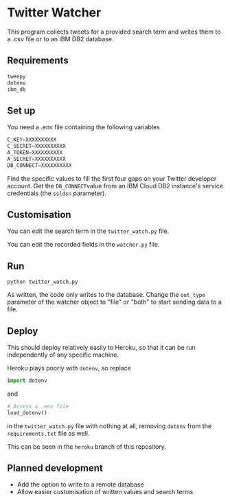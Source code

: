 # Twitter Watcher

This program collects tweets for a provided search term and writes them to a .csv file or to an IBM DB2 database.

## Requirements

```python
tweepy
dotenv
ibm_db
```

## Set up

You need a .env file containing the following variables

```python
C_KEY=XXXXXXXXXX
C_SECRET=XXXXXXXXXX
A_TOKEN=XXXXXXXXXX
A_SECRET=XXXXXXXXXX
DB_CONNECT=XXXXXXXXXX
```

Find the specific values to fill the first four gaps on your Twitter developer account. Get the `DB_CONNECT`value from an IBM Cloud DB2 instance's service credentials (the `ssldsn` parameter).

## Customisation

You can edit the search term in the `twitter_watch.py` file.

You can edit the recorded fields in the `watcher.py` file.

## Run

`python twitter_watch.py`

As written, the code only writes to the database. Change the `out_type` parameter of the watcher object to "file" or "both" to start sending data to a file.

## Deploy

This should deploy relatively easily to Heroku, so that it can be run independently of any specific machine.

Heroku plays poorly with `dotenv`, so replace

```python
import dotenv
```

and

```python
# Access a .env file
load_dotenv()
```

in the `twitter_watch.py` file with nothing at all, removing `dotenv` from the `requirements.txt` file as well.

This can be seen in the `heroku` branch of this repository.

## Planned development

- Add the option to write to a remote database
- Allow easier customisation of written values and search terms

